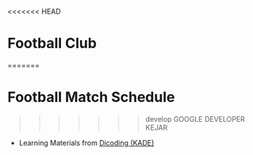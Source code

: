 <<<<<<< HEAD
# Football Club
=======
# Football Match Schedule
>>>>>>> develop
GOOGLE DEVELOPER KEJAR
- Learning Materials from [Dicoding (KADE)](https://www.dicoding.com/academies/55)
